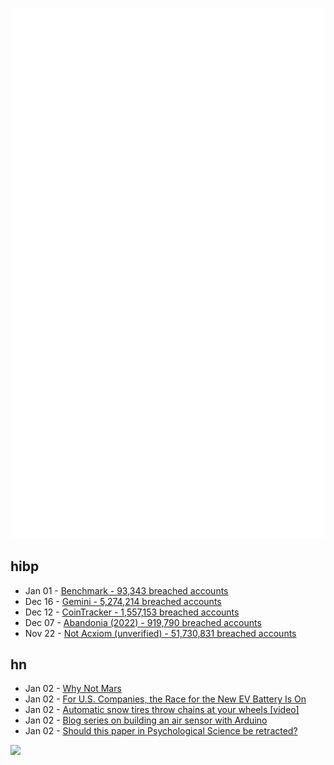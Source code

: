 ![Metrics](https://raw.githubusercontent.com/phixion/phixion/master/metrics.svg)

## hibp

<!--
for https://github.com/phixion/phixion/blob/main/.github/workflows/feeds.yml
-->
<!--START_SECTION:haveibeenpwnd-->
- Jan 01 - [Benchmark - 93,343 breached accounts](https://haveibeenpwned.com/PwnedWebsites#Benchmark)
- Dec 16 - [Gemini - 5,274,214 breached accounts](https://haveibeenpwned.com/PwnedWebsites#Gemini)
- Dec 12 - [CoinTracker - 1,557,153 breached accounts](https://haveibeenpwned.com/PwnedWebsites#CoinTracker)
- Dec 07 - [Abandonia (2022) - 919,790 breached accounts](https://haveibeenpwned.com/PwnedWebsites#Abandonia2022)
- Nov 22 - [Not Acxiom (unverified) - 51,730,831 breached accounts](https://haveibeenpwned.com/PwnedWebsites#NotAcxiom)
<!--END_SECTION:haveibeenpwnd-->

## hn

<!--
for https://github.com/phixion/phixion/blob/main/.github/workflows/feeds.yml
-->
<!--START_SECTION:hn-->
- Jan 02 - [Why Not Mars](https://idlewords.com/2023/1/why_not_mars.htm)
- Jan 02 - [For U.S. Companies, the Race for the New EV Battery Is On](https://e360.yale.edu/features/alternate-ev-battery-technology)
- Jan 02 - [Automatic snow tires throw chains at your wheels [video]](https://www.youtube.com/watch?v=x2IQNsLuikw)
- Jan 02 - [Blog series on building an air sensor with Arduino](https://www.airdeets.com/blog/diy-arduino-based-air-sensor-pt1)
- Jan 02 - [Should this paper in Psychological Science be retracted?](https://statmodeling.stat.columbia.edu/2016/06/28/khkhkj/)
<!--END_SECTION:hn-->

<!--
for https://yhype.me
-->
![](https://hit.yhype.me/github/profile?user_id=13013670)
